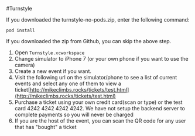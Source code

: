 #Turnstyle

If you downloaded the turnstyle-no-pods.zip, enter the following command:

    pod install

If you downloaded the zip from Github, you can skip the above step.

 1. Open `Turnstyle.xcworkspace`
 2. Change simulator to iPhone 7 (or your own phone if you want to use the camera)
 3. Create a new event if you want.
 4. Visit the following url on the simulator/phone to see a list of current events and select any one of them to view a ticket[http://mikeclimbs.rocks/tickets/test.html](http://mikeclimbs.rocks/tickets/test.html)
 5. Purchase a ticket using your own credit card(scan or type) or the test card 4242 4242 4242 4242. We have not setup the backend server to complete payments so you will never be charged
 6. If you are the host of the event, you can scan the QR code for any user that has "bought" a ticket
